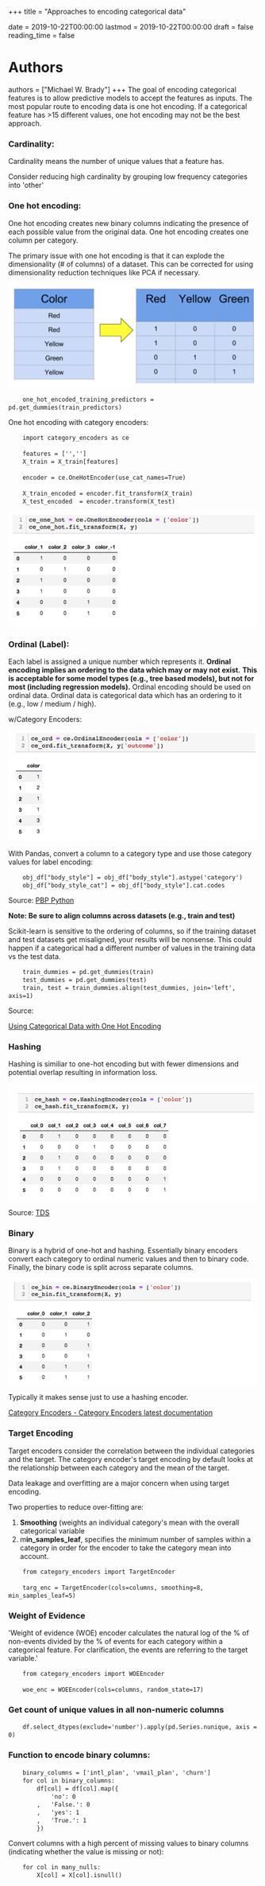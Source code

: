 +++
title = "Approaches to encoding categorical data"

date = 2019-10-22T00:00:00
lastmod = 2019-10-22T00:00:00
draft = false
reading_time = false

# Authors
authors = ["Michael W. Brady"]
+++
The goal of encoding categorical features is to allow predictive models to accept the features as inputs. The most popular route to encoding data is one hot encoding. If a categorical feature has >15 different values, one hot encoding may not be the best approach. 

### Cardinality:

Cardinality means the number of unique values that a feature has.

Consider reducing high cardinality by grouping low frequency categories into 'other'

### **One hot encoding:**

One hot encoding creates new binary columns indicating the presence of each possible value from the original data. One hot encoding creates one column per category. 

The primary issue with one hot encoding is that it can explode the dimensionality (# of columns) of a dataset. This can be corrected for using dimensionality reduction techniques like PCA if necessary. 

![](Untitled-5f6d339d-ce4a-4533-8b67-c4e688b85ce0.png)
```
    one_hot_encoded_training_predictors = pd.get_dummies(train_predictors)
```
One hot encoding with category encoders: 
```
    import category_encoders as ce
    
    features = ['','']
    X_train = X_train[features]
    
    encoder = ce.OneHotEncoder(use_cat_names=True)
    
    X_train_encoded = encoder.fit_transform(X_train)
    X_test_encoded  = encoder.transform(X_test)
```
![](Untitled-55224cf1-7175-4aff-8e55-918124c5c354.png)

### Ordinal (Label):

Each label is assigned a unique number which represents it. **Ordinal encoding implies an ordering to the data which may or may not exist.** **This is acceptable for some model types (e.g., tree based models), but not for most (including regression models).** Ordinal encoding should be used on ordinal data. Ordinal data is categorical data which has an ordering to it (e.g., low / medium / high). 

w/Category Encoders:

![](Untitled-9654012c-2a5c-4814-a1e3-8ca29d0d3ecc.png)

With Pandas, convert a column to a category type and use those category values for label encoding:
```
    obj_df["body_style"] = obj_df["body_style"].astype('category')
    obj_df["body_style_cat"] = obj_df["body_style"].cat.codes
```
Source: [PBP Python](https://pbpython.com/categorical-encoding.html)

**Note: Be sure to align columns across datasets (e.g., train and test)**

Scikit-learn is sensitive to the ordering of columns, so if the training dataset and test datasets get misaligned, your results will be nonsense. This could happen if a categorical had a different number of values in the training data vs the test data.
```
    train_dummies = pd.get_dummies(train)
    test_dummies = pd.get_dummies(test)
    train, test = train_dummies.align(test_dummies, join='left', axis=1)
```
Source: 

[Using Categorical Data with One Hot Encoding](https://www.kaggle.com/dansbecker/using-categorical-data-with-one-hot-encoding)

### Hashing

Hashing is similiar to one-hot encoding but with fewer dimensions and potential overlap resulting in information loss. 

![](Untitled-92070be2-15e1-4e76-8a3e-8246790cda3d.png)

Source: [TDS](https://towardsdatascience.com/smarter-ways-to-encode-categorical-data-for-machine-learning-part-1-of-3-6dca2f71b159)

### Binary

Binary is a hybrid of one-hot and hashing. Essentially binary encoders convert each category to ordinal numeric values and then to binary code. Finally, the binary code is split across separate columns. 

![](Untitled-37f049a4-7fc6-4352-8a1d-802041229e13.png)

Typically it makes sense just to use a hashing encoder. 

[Category Encoders - Category Encoders latest documentation](http://contrib.scikit-learn.org/categorical-encoding/)

### Target Encoding

Target encoders consider the correlation between the individual categories and the target. The category encoder's target encoding by default looks at the relationship between each category and the mean of the target. 

Data leakage and overfitting are a major concern when using target encoding. 

Two properties to reduce over-fitting are:

1. **Smoothing** (weights an individual category's mean with the overall categorical variable
2. m**in_samples_leaf**, specifies the minimum number of samples within a category in order for the encoder to take the category mean into account. 
```
    from category_encoders import TargetEncoder
    
    targ_enc = TargetEncoder(cols=columns, smoothing=8, min_samples_leaf=5)
```
### Weight of Evidence

'Weight of evidence (WOE) encoder calculates the natural log of the % of non-events divided by the % of events for each category within a categorical feature. For clarification, the events are referring to the target variable.'
```
    from category_encoders import WOEEncoder
    
    woe_enc = WOEEncoder(cols=columns, random_state=17)
```
### Get count of unique values in all non-numeric columns
```
    df.select_dtypes(exclude='number').apply(pd.Series.nunique, axis = 0)
```
### Function to encode binary columns:
```
    binary_columns = ['intl_plan', 'vmail_plan', 'churn'] 
    for col in binary_columns: 
        df[col] = df[col].map({ 
            'no': 0
        ,   'False.': 0
        ,   'yes': 1
        ,   'True.': 1 
        })
```
Convert columns with a high percent of missing values to binary columns (indicating whether the value is missing or not):
```
    for col in many_nulls:
    	X[col] = X[col].isnull()
```